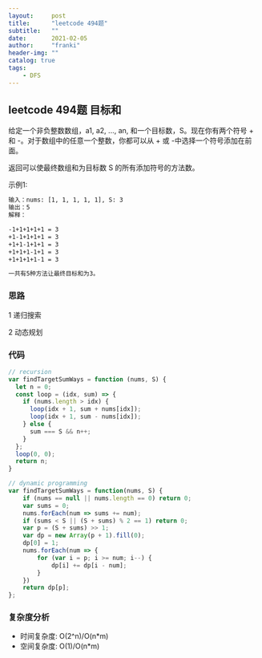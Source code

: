 ```yaml
---
layout:     post
title:      "leetcode 494题"
subtitle:   ""
date:       2021-02-05
author:     "franki"
header-img: ""
catalog: true
tags:
    - DFS
---
```


## leetcode 494题 目标和

给定一个非负整数数组，a1, a2, ..., an, 和一个目标数，S。现在你有两个符号 + 和 -。对于数组中的任意一个整数，你都可以从 + 或 -中选择一个符号添加在前面。

返回可以使最终数组和为目标数 S 的所有添加符号的方法数。

示例1:

```bash
输入：nums: [1, 1, 1, 1, 1], S: 3
输出：5
解释：

-1+1+1+1+1 = 3
+1-1+1+1+1 = 3
+1+1-1+1+1 = 3
+1+1+1-1+1 = 3
+1+1+1+1-1 = 3

一共有5种方法让最终目标和为3。
```

### 思路

1 递归搜索

2 动态规划

### 代码

```js
// recursion
var findTargetSumWays = function (nums, S) {
  let n = 0;
  const loop = (idx, sum) => {
    if (nums.length > idx) {
      loop(idx + 1, sum + nums[idx]);
      loop(idx + 1, sum - nums[idx]);
    } else {
      sum === S && n++;
    }
  };
  loop(0, 0);
  return n;
}

// dynamic programming
var findTargetSumWays = function(nums, S) {
    if (nums == null || nums.length == 0) return 0;
    var sums = 0;
    nums.forEach(num => sums += num);
    if (sums < S || (S + sums) % 2 == 1) return 0;
    var p = (S + sums) >> 1;
    var dp = new Array(p + 1).fill(0);
    dp[0] = 1;
    nums.forEach(num => {
        for (var i = p; i >= num; i--) {
            dp[i] += dp[i - num];
        }
    })
    return dp[p];
};
```

### 复杂度分析

- 时间复杂度: O(2^n)/O(n*m)
- 空间复杂度: O(1)/O(n*m)
